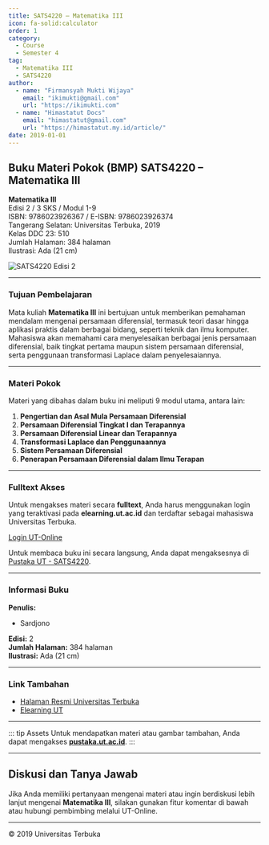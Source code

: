 ```yaml
--- 
title: SATS4220 – Matematika III
icon: fa-solid:calculator
order: 1
category:
  - Course
  - Semester 4
tag:
  - Matematika III
  - SATS4220
author:
  - name: "Firmansyah Mukti Wijaya"
    email: "ikimukti@gmail.com"
    url: "https://ikimukti.com"
  - name: "Himastatut Docs"
    email: "himastatut@gmail.com"
    url: "https://himastatut.my.id/article/"
date: 2019-01-01
--- 
```


## Buku Materi Pokok (BMP) SATS4220 – Matematika III

**Matematika III**  
Edisi 2 / 3 SKS / Modul 1-9  
ISBN: 9786023926367 / E-ISBN: 9786023926374  
Tangerang Selatan: Universitas Terbuka, 2019  
Kelas DDC 23: 510  
Jumlah Halaman: 384 halaman  
Ilustrasi: Ada (21 cm)

![SATS4220 Edisi 2](https://pustaka.ut.ac.id/lib/wp-content/uploads/2020/09/SATS422002.jpg)

--- 

### Tujuan Pembelajaran

Mata kuliah **Matematika III** ini bertujuan untuk memberikan pemahaman mendalam mengenai persamaan diferensial, termasuk teori dasar hingga aplikasi praktis dalam berbagai bidang, seperti teknik dan ilmu komputer. Mahasiswa akan memahami cara menyelesaikan berbagai jenis persamaan diferensial, baik tingkat pertama maupun sistem persamaan diferensial, serta penggunaan transformasi Laplace dalam penyelesaiannya.

--- 

### Materi Pokok

Materi yang dibahas dalam buku ini meliputi 9 modul utama, antara lain:

1. **Pengertian dan Asal Mula Persamaan Diferensial**
2. **Persamaan Diferensial Tingkat I dan Terapannya**
3. **Persamaan Diferensial Linear dan Terapannya**
4. **Transformasi Laplace dan Penggunaannya**
5. **Sistem Persamaan Diferensial**
6. **Penerapan Persamaan Diferensial dalam Ilmu Terapan**

--- 

### Fulltext Akses

Untuk mengakses materi secara **fulltext**, Anda harus menggunakan login yang teraktivasi pada **elearning.ut.ac.id** dan terdaftar sebagai mahasiswa Universitas Terbuka.

[Login UT-Online](http://elearning.ut.ac.id)

Untuk membaca buku ini secara langsung, Anda dapat mengaksesnya di [Pustaka UT - SATS4220](https://pustaka.ut.ac.id/lib/sats4220-matematika-iii-edisi-2/).

--- 

### Informasi Buku

**Penulis:**  
- Sardjono  

**Edisi:** 2  
**Jumlah Halaman:** 384 halaman  
**Ilustrasi:** Ada (21 cm)  

--- 

### Link Tambahan

- [Halaman Resmi Universitas Terbuka](https://www.ut.ac.id)
- [Elearning UT](http://elearning.ut.ac.id)

--- 

::: tip Assets
Untuk mendapatkan materi atau gambar tambahan, Anda dapat mengakses **[pustaka.ut.ac.id](https://pustaka.ut.ac.id)**.
:::

--- 

## Diskusi dan Tanya Jawab

Jika Anda memiliki pertanyaan mengenai materi atau ingin berdiskusi lebih lanjut mengenai **Matematika III**, silakan gunakan fitur komentar di bawah atau hubungi pembimbing melalui UT-Online.

--- 

<footer>
  <p>© 2019 Universitas Terbuka</p>
</footer>
